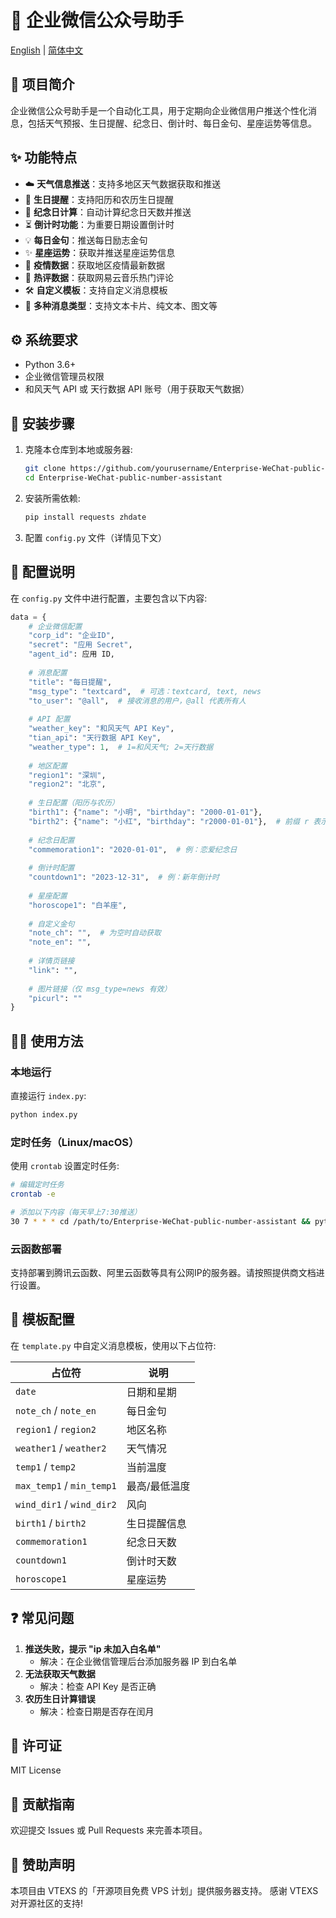# 🌟 企业微信公众号助手

[English](README.md) | [简体中文](README_zh.md)

## 📖 项目简介
企业微信公众号助手是一个自动化工具，用于定期向企业微信用户推送个性化消息，包括天气预报、生日提醒、纪念日、倒计时、每日金句、星座运势等信息。

## ✨ 功能特点
- ☁️ **天气信息推送**：支持多地区天气数据获取和推送
- 🎂 **生日提醒**：支持阳历和农历生日提醒
- 🎉 **纪念日计算**：自动计算纪念日天数并推送
- ⏳ **倒计时功能**：为重要日期设置倒计时
- 💡 **每日金句**：推送每日励志金句
- ✨ **星座运势**：获取并推送星座运势信息
- 🦠 **疫情数据**：获取地区疫情最新数据
- 🎵 **热评数据**：获取网易云音乐热门评论
- 🛠️ **自定义模板**：支持自定义消息模板
- 📱 **多种消息类型**：支持文本卡片、纯文本、图文等

## ⚙️ 系统要求
- Python 3.6+
- 企业微信管理员权限
- 和风天气 API 或 天行数据 API 账号（用于获取天气数据）

## 🚀 安装步骤
1. 克隆本仓库到本地或服务器:
   ```bash
   git clone https://github.com/yourusername/Enterprise-WeChat-public-number-assistant.git
   cd Enterprise-WeChat-public-number-assistant
   ```
2. 安装所需依赖:
   ```bash
   pip install requests zhdate
   ```
3. 配置 `config.py` 文件（详情见下文）

## 🔧 配置说明
在 `config.py` 文件中进行配置，主要包含以下内容:

```python
data = {
    # 企业微信配置
    "corp_id": "企业ID",
    "secret": "应用 Secret",
    "agent_id": 应用 ID,
    
    # 消息配置
    "title": "每日提醒",
    "msg_type": "textcard",  # 可选：textcard, text, news
    "to_user": "@all",  # 接收消息的用户，@all 代表所有人
    
    # API 配置
    "weather_key": "和风天气 API Key",
    "tian_api": "天行数据 API Key",
    "weather_type": 1,  # 1=和风天气; 2=天行数据
    
    # 地区配置
    "region1": "深圳",
    "region2": "北京",
    
    # 生日配置（阳历与农历）
    "birth1": {"name": "小明", "birthday": "2000-01-01"},
    "birth2": {"name": "小红", "birthday": "r2000-01-01"},  # 前缀 r 表示农历
    
    # 纪念日配置
    "commemoration1": "2020-01-01",  # 例：恋爱纪念日
    
    # 倒计时配置
    "countdown1": "2023-12-31",  # 例：新年倒计时
    
    # 星座配置
    "horoscope1": "白羊座",
    
    # 自定义金句
    "note_ch": "",  # 为空时自动获取
    "note_en": "",
    
    # 详情页链接
    "link": "",
    
    # 图片链接（仅 msg_type=news 有效）
    "picurl": ""
}
```

## 🏃‍♂️ 使用方法
### 本地运行
直接运行 `index.py`:
```bash
python index.py
```

### 定时任务（Linux/macOS）
使用 `crontab` 设置定时任务:
```bash
# 编辑定时任务
crontab -e

# 添加以下内容（每天早上7:30推送）
30 7 * * * cd /path/to/Enterprise-WeChat-public-number-assistant && python index.py
```

### 云函数部署
支持部署到腾讯云函数、阿里云函数等具有公网IP的服务器。请按照提供商文档进行设置。

## 📝 模板配置
在 `template.py` 中自定义消息模板，使用以下占位符:

| 占位符 | 说明 |
| --------------------- | ------------------ |
| `date`                | 日期和星期 |
| `note_ch` / `note_en` | 每日金句 |
| `region1` / `region2` | 地区名称 |
| `weather1` / `weather2` | 天气情况 |
| `temp1` / `temp2`     | 当前温度 |
| `max_temp1` / `min_temp1` | 最高/最低温度 |
| `wind_dir1` / `wind_dir2` | 风向 |
| `birth1` / `birth2`     | 生日提醒信息 |
| `commemoration1`        | 纪念日天数 |
| `countdown1`            | 倒计时天数 |
| `horoscope1`            | 星座运势 |

## ❓ 常见问题
1. **推送失败，提示 "ip 未加入白名单"**
   - 解决：在企业微信管理后台添加服务器 IP 到白名单
2. **无法获取天气数据**
   - 解决：检查 API Key 是否正确
3. **农历生日计算错误**
   - 解决：检查日期是否存在闰月

## 📜 许可证
MIT License

## 🤝 贡献指南
欢迎提交 Issues 或 Pull Requests 来完善本项目。 

## 🙏 赞助声明
本项目由 VTEXS 的「开源项目免费 VPS 计划」提供服务器支持。
感谢 VTEXS 对开源社区的支持! 
